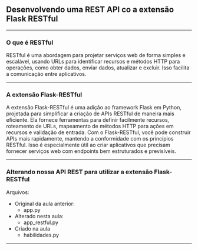## Desenvolvendo uma REST API co a extensão Flask RESTful

---

### O que é RESTful

RESTful é uma abordagem para projetar serviços web de forma simples e escalável, usando URLs para identificar recursos e métodos HTTP para operações, como obter dados, enviar dados, atualizar e excluir. Isso facilita a comunicação entre aplicativos.

---

### A extensão Flask-RESTful

A extensão Flask-RESTful é uma adição ao framework Flask em Python, projetada para simplificar a criação de APIs RESTful de maneira mais eficiente. Ela fornece ferramentas para definir facilmente recursos, roteamento de URLs, mapeamento de métodos HTTP para ações em recursos e validação de entrada. Com o Flask-RESTful, você pode construir APIs mais rapidamente, mantendo a conformidade com os princípios RESTful. Isso é especialmente útil ao criar aplicativos que precisam fornecer serviços web com endpoints bem estruturados e previsíveis.

---

### Alterando nossa API REST para utilizar a extensão Flask-RESTful

Arquivos:
* Original da aula anterior:
    * app.py
* Alterado nesta aula:
    * app_restful.py
* Criado na aula
    * habilidades.py

---